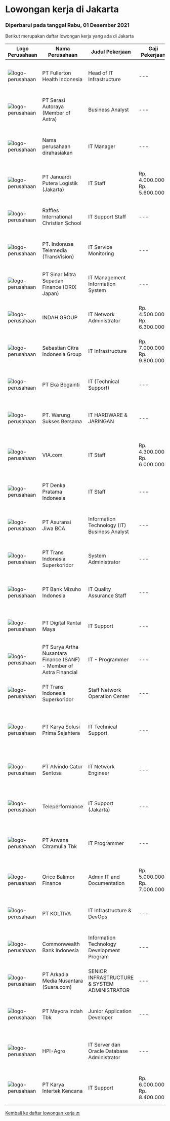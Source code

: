
  # Lowongan kerja di Jakarta

  ### Diperbarui pada tanggal Rabu, 01 Desember 2021

  Berikut merupakan daftar lowongan kerja yang ada di Jakarta

  |Logo Perusahaan | Nama Perusahaan | Judul Pekerjaan | Gaji Pekerjaan | Lokasi | Deskripsi | Tanggal diunggah | Pranala |
  | -------------- | --------------- | --------------- | --------- | --------- | -------------- | ------- | ----------- |
  |![logo-perusahaan](https://image-service-cdn.seek.com.au/4051c3a370c31f57f22cb7ddb823d61df7ce7841/ee4dce1061f3f616224767ad58cb2fc751b8d2dc)|PT Fullerton Health Indonesia|Head of IT Infrastructure|---|Jakarta Selatan|The main responsibility for Head of IT Infrastructure is to plan, direct and design the company’s IT infrastructure while simultaneously managing the...|Senin, 29 November 2021|https://www.jobstreet.co.id/id/job/head-of-it-infrastructure-3705183?token=0~f10ba607-d4c6-4b47-a75b-32d7e1564a34&sectionRank=1&jobId=jobstreet-id-job-3705183|
|![logo-perusahaan](https://image-service-cdn.seek.com.au/c4369f41487a9463b97eefe1dfac4d1d268741a0/ee4dce1061f3f616224767ad58cb2fc751b8d2dc)|PT Serasi Autoraya (Member of Astra)|Business Analyst|---|Jakarta Raya|Reviewing correctly and accurately related to strategic plans and business models to produce the right solutions in improving the company's services...|Selasa, 30 November 2021|https://www.jobstreet.co.id/id/job/business-analyst-3705766?token=0~f10ba607-d4c6-4b47-a75b-32d7e1564a34&sectionRank=2&jobId=jobstreet-id-job-3705766|
|![logo-perusahaan](https://us.123rf.com/450wm/pavelstasevich/pavelstasevich1811/pavelstasevich181101027/112815900-stock-vector-no-image-available-icon-flat-vector.jpg?ver=6)|Nama perusahaan dirahasiakan|IT Manager|---|Bali|Pendidikan minimal S1 segala jurusan Memiliki pengetahuan mengenai PHP dan bahasa pemrograman lainnya atau menguasai jaringan Gaji negotiable...|Selasa, 30 November 2021|https://www.jobstreet.co.id/id/job/it-manager-3704071?token=0~f10ba607-d4c6-4b47-a75b-32d7e1564a34&sectionRank=3&jobId=jobstreet-id-job-3704071|
|![logo-perusahaan](https://image-service-cdn.seek.com.au/46fd516997c6b98e54f958232d4c0f1d66e6f30f/ee4dce1061f3f616224767ad58cb2fc751b8d2dc)|PT Januardi Putera Logistik (Jakarta)|IT Staff|Rp. 4.000.000-Rp. 5.600.000|Jakarta Barat|Urgently Needed.A young and energetic IT staff who's willing to grow together with the company, with the following requirements: Minimum S1 in...|Selasa, 30 November 2021|https://www.jobstreet.co.id/id/job/it-staff-3705965?token=0~f10ba607-d4c6-4b47-a75b-32d7e1564a34&sectionRank=4&jobId=jobstreet-id-job-3705965|
|![logo-perusahaan](https://image-service-cdn.seek.com.au/ceea85ec9b6571a4db704047b6fbe9b55dada1ae/ee4dce1061f3f616224767ad58cb2fc751b8d2dc)|Raffles International Christian School|IT Support Staff|---|Jakarta Raya|Installation and maintenance of server, hardware,software, printer Installation OS, Software and application for computer &amp; laptop Preparation...|Senin, 29 November 2021|https://www.jobstreet.co.id/id/job/it-support-staff-3704311?token=0~f10ba607-d4c6-4b47-a75b-32d7e1564a34&sectionRank=5&jobId=jobstreet-id-job-3704311|
|![logo-perusahaan](https://image-service-cdn.seek.com.au/1af42899c98c4983881de2fa822909f2e3fc29e4/ee4dce1061f3f616224767ad58cb2fc751b8d2dc)|PT. Indonusa Telemedia (TransVision)|IT Service Monitoring|---|Jakarta Raya|Deskripsi Pekerjaan Menjalankan IT Network Operasional, Planning dan Strategi dengan baik dan penuh tanggung jawab. Menjadi bagian penting dari unit...|Senin, 29 November 2021|https://www.jobstreet.co.id/id/job/it-service-monitoring-3704921?token=0~f10ba607-d4c6-4b47-a75b-32d7e1564a34&sectionRank=6&jobId=jobstreet-id-job-3704921|
|![logo-perusahaan](https://image-service-cdn.seek.com.au/86f3f2d191f4b0821c76fc9bdad76530f509f97b/ee4dce1061f3f616224767ad58cb2fc751b8d2dc)|PT Sinar Mitra Sepadan Finance (ORIX Japan)|IT Management Information System|---|Jakarta Raya|Kualifikasi: Usia Maksimal 27 Tahun Minimal lulusan S1, Jurusan Teknik Informatika/Ilmu Komputer/Sistem Informasi/Manajemen Informatika Memiliki...|Selasa, 30 November 2021|https://www.jobstreet.co.id/id/job/it-management-information-system-3706608?token=0~f10ba607-d4c6-4b47-a75b-32d7e1564a34&sectionRank=7&jobId=jobstreet-id-job-3706608|
|![logo-perusahaan](https://image-service-cdn.seek.com.au/361fb9b305be6b1999d31e71fbee34869c60c302/ee4dce1061f3f616224767ad58cb2fc751b8d2dc)|INDAH GROUP|IT Network Administrator|Rp. 4.500.000-Rp. 6.300.000|Jakarta Timur|Kualifikasi: Pendidikan minimal D3 Sistem Informasi/ Teknik Informatika/ Ilmu komputer/ setara Pengalaman minimal 1 tahun di posisi yang sama Fresh...|Selasa, 30 November 2021|https://www.jobstreet.co.id/id/job/it-network-administrator-3705518?token=0~f10ba607-d4c6-4b47-a75b-32d7e1564a34&sectionRank=8&jobId=jobstreet-id-job-3705518|
|![logo-perusahaan](https://image-service-cdn.seek.com.au/ffabc8807afad0529e9f41e79519e14953ebcbf0/ee4dce1061f3f616224767ad58cb2fc751b8d2dc)|Sebastian Citra Indonesia Group|IT Infrastructure|Rp. 7.000.000-Rp. 9.800.000|Jakarta Barat|Usia max 30thn Pendidikan min S1 Teknologi Informasi / Sistem Informasi, IPK &gt;3.00 Pengalaman di bagian IT Infrastructure 3thn (Diutamakan...|Selasa, 30 November 2021|https://www.jobstreet.co.id/id/job/it-infrastructure-3705371?token=0~f10ba607-d4c6-4b47-a75b-32d7e1564a34&sectionRank=9&jobId=jobstreet-id-job-3705371|
|![logo-perusahaan](https://image-service-cdn.seek.com.au/a8c88aa809f828b2bd2df4fa571da200f519b585/ee4dce1061f3f616224767ad58cb2fc751b8d2dc)|PT Eka Bogainti|IT  (Technical Support)|---|Jakarta Timur|Job Description Maintenance functionallity of all software &amp; hardware. Installing and configuring computer hardware, software, network, system,...|Selasa, 30 November 2021|https://www.jobstreet.co.id/id/job/it-technical-support-3705330?token=0~f10ba607-d4c6-4b47-a75b-32d7e1564a34&sectionRank=10&jobId=jobstreet-id-job-3705330|
|![logo-perusahaan](https://image-service-cdn.seek.com.au/7a2432cc8b07a71e1eaed688d7defd90e0c1ea70/ee4dce1061f3f616224767ad58cb2fc751b8d2dc)|PT. Warung Sukses Bersama|IT HARDWARE & JARINGAN|---|Jakarta Utara|PERSYARATAN Usia 27 - 35 Tahun, Sehat Rohani dan Jasmani Pendidikan minimal D3 Komputer Hardware, Informasi Teknologi atau setara Pengalaman minimal 3...|Senin, 29 November 2021|https://www.jobstreet.co.id/id/job/it-hardware-jaringan-3704999?token=0~f10ba607-d4c6-4b47-a75b-32d7e1564a34&sectionRank=11&jobId=jobstreet-id-job-3704999|
|![logo-perusahaan](https://image-service-cdn.seek.com.au/0f68aec9edc6bbb9aee29a569612b82c0be06096/ee4dce1061f3f616224767ad58cb2fc751b8d2dc)|VIA.com|IT Staff|Rp. 4.300.000-Rp. 6.000.000|Jakarta Pusat|Job Role: Monitoring all servers condition:Ameyo, Domain Controller, Elastix, Intram Monitoring Internet Performance:Biznet MRTG upload &amp;...|Selasa, 30 November 2021|https://www.jobstreet.co.id/id/job/it-staff-3706474?token=0~f10ba607-d4c6-4b47-a75b-32d7e1564a34&sectionRank=12&jobId=jobstreet-id-job-3706474|
|![logo-perusahaan](https://image-service-cdn.seek.com.au/059ef87cc9fc548245c9cce1249ba4ae30f612b0/ee4dce1061f3f616224767ad58cb2fc751b8d2dc)|PT Denka Pratama Indonesia|IT Staff|---|Jakarta Utara|Installing and configuring computer hardware, software, systems, networks, printers, and scanners Monitoring and maintaining computer systems and...|Senin, 29 November 2021|https://www.jobstreet.co.id/id/job/it-staff-3703966?token=0~f10ba607-d4c6-4b47-a75b-32d7e1564a34&sectionRank=13&jobId=jobstreet-id-job-3703966|
|![logo-perusahaan](https://image-service-cdn.seek.com.au/e5d0fb708e34058f3e25a4533dc3bcec3fceced5/ee4dce1061f3f616224767ad58cb2fc751b8d2dc)|PT Asuransi Jiwa BCA|Information Technology (IT) Business Analyst|---|Jakarta Raya|Job Description: Design, analyze, measure performance, and optimize business processes across divisions to ensure a smooth, efficient company...|Selasa, 30 November 2021|https://www.jobstreet.co.id/id/job/information-technology-it-business-analyst-3705402?token=0~f10ba607-d4c6-4b47-a75b-32d7e1564a34&sectionRank=14&jobId=jobstreet-id-job-3705402|
|![logo-perusahaan](https://image-service-cdn.seek.com.au/5be311389bd052cf394281901f855710711627ba/ee4dce1061f3f616224767ad58cb2fc751b8d2dc)|PT Trans Indonesia Superkoridor|System Administrator|---|Jakarta Raya|Responsible for administration, management, and support activities associated with the IT infrastructure at a multi-user in organization...|Selasa, 30 November 2021|https://www.jobstreet.co.id/id/job/system-administrator-3705422?token=0~f10ba607-d4c6-4b47-a75b-32d7e1564a34&sectionRank=15&jobId=jobstreet-id-job-3705422|
|![logo-perusahaan](https://image-service-cdn.seek.com.au/5635541384d6db24a13f6c7621a482cbd6820812/ee4dce1061f3f616224767ad58cb2fc751b8d2dc)|PT Bank Mizuho Indonesia|IT Quality Assurance Staff|---|Jakarta Pusat|Requirement: Candidate must possess at least Bachelor's Degree in Computer Science/Information Technology or equivalent Required language(s): English...|Selasa, 30 November 2021|https://www.jobstreet.co.id/id/job/it-quality-assurance-staff-3705524?token=0~f10ba607-d4c6-4b47-a75b-32d7e1564a34&sectionRank=16&jobId=jobstreet-id-job-3705524|
|![logo-perusahaan](https://image-service-cdn.seek.com.au/b9b85b094708e47b8cd4f414146b78a3abc31b55/ee4dce1061f3f616224767ad58cb2fc751b8d2dc)|PT Digital Rantai Maya|IT Support|---|Jakarta Pusat|Job Descriptions : Responsible for installation, support and maintenance of hardware, software, computer systems and networks. Preparing...|Senin, 29 November 2021|https://www.jobstreet.co.id/id/job/it-support-3704826?token=0~f10ba607-d4c6-4b47-a75b-32d7e1564a34&sectionRank=17&jobId=jobstreet-id-job-3704826|
|![logo-perusahaan](https://image-service-cdn.seek.com.au/204d9577dbeda626bf86f0814618eccf2ac83986/ee4dce1061f3f616224767ad58cb2fc751b8d2dc)|PT Surya Artha Nusantara Finance (SANF) - Member of Astra Financial|IT - Programmer|---|Jakarta Selatan|Job Descriptions: Optimizing the operation system Creating the program according to the design Developing the new system that is needed to support...|Selasa, 30 November 2021|https://www.jobstreet.co.id/id/job/it-programmer-3690094?token=0~f10ba607-d4c6-4b47-a75b-32d7e1564a34&sectionRank=18&jobId=jobstreet-id-job-3690094|
|![logo-perusahaan](https://image-service-cdn.seek.com.au/5be311389bd052cf394281901f855710711627ba/ee4dce1061f3f616224767ad58cb2fc751b8d2dc)|PT Trans Indonesia Superkoridor|Staff Network Operation Center|---|Jakarta Raya|Responsible in ensuring maximum service availability and handle technical support directly via phone or email ·Able to diagnose and solve technical...|Selasa, 30 November 2021|https://www.jobstreet.co.id/id/job/staff-network-operation-center-3705433?token=0~f10ba607-d4c6-4b47-a75b-32d7e1564a34&sectionRank=19&jobId=jobstreet-id-job-3705433|
|![logo-perusahaan](https://image-service-cdn.seek.com.au/bb0f2c313297f2db3d497466b95d7da85644edc0/ee4dce1061f3f616224767ad58cb2fc751b8d2dc)|PT Karya Solusi Prima Sejahtera|IT Technical Support|---|Jakarta Raya|Usia Maksimal 30 Tahun Diutamakan lulusan S1 Jurusan: Teknik Informatika, Sistem Informasi, Ilmu Komputer, Teknik Komputer Memiliki pengetahuan yang...|Senin, 29 November 2021|https://www.jobstreet.co.id/id/job/it-technical-support-3705167?token=0~f10ba607-d4c6-4b47-a75b-32d7e1564a34&sectionRank=20&jobId=jobstreet-id-job-3705167|
|![logo-perusahaan](https://image-service-cdn.seek.com.au/918d7369560472c72e1a82df8e34bf4afef11329/ee4dce1061f3f616224767ad58cb2fc751b8d2dc)|PT Alvindo Catur Sentosa|IT Network Engineer|---|Jakarta Barat|BERPENGALAMAN DALAM MENGELOLA DAN MEMBUAT JARINGAN KOMPUTER DALAM TOPOLOGY LAN &amp; WAN MIN 2 THN DALAM 1 PERUSAHAAN MAMPU MELAKUKAN INSTALASI...|Senin, 29 November 2021|https://www.jobstreet.co.id/id/job/it-network-engineer-3704002?token=0~f10ba607-d4c6-4b47-a75b-32d7e1564a34&sectionRank=21&jobId=jobstreet-id-job-3704002|
|![logo-perusahaan](https://image-service-cdn.seek.com.au/d99766a649e00531b08c4eb8bc4dc379f3e74942/ee4dce1061f3f616224767ad58cb2fc751b8d2dc)|Teleperformance|IT Support (Jakarta)|---|Jakarta Selatan|Requirement: Bachelor's degree in Computer Science, Engineering or related discipline Fluently in English (Oral &amp; Written) Minimum 1 year...|Senin, 29 November 2021|https://www.jobstreet.co.id/id/job/it-support-jakarta-3704073?token=0~f10ba607-d4c6-4b47-a75b-32d7e1564a34&sectionRank=22&jobId=jobstreet-id-job-3704073|
|![logo-perusahaan](https://image-service-cdn.seek.com.au/db61067dee3f1e33fd6ad8001cc84ee0dcac09ea/ee4dce1061f3f616224767ad58cb2fc751b8d2dc)|PT Arwana Citramulia Tbk|IT Programmer|---|Jakarta Barat|Requirements: Candidate must possess at least a Bachelor's Degree in Computer Science/Information Technology or equivalent. Maximum 30 years old. At...|Selasa, 30 November 2021|https://www.jobstreet.co.id/id/job/it-programmer-3690115?token=0~f10ba607-d4c6-4b47-a75b-32d7e1564a34&sectionRank=23&jobId=jobstreet-id-job-3690115|
|![logo-perusahaan](https://image-service-cdn.seek.com.au/8cc0288c5582037319c79e0a21557bdfc9fb26e8/ee4dce1061f3f616224767ad58cb2fc751b8d2dc)|Orico Balimor Finance|Admin IT and Documentation|Rp. 5.000.000-Rp. 7.000.000|Jakarta Pusat|Support ITSPD Documentation Support organizing and achieving IT environment (Inc. system, hardware, and network) into documentation Hands-on...|Senin, 29 November 2021|https://www.jobstreet.co.id/id/job/admin-it-and-documentation-3704429?token=0~f10ba607-d4c6-4b47-a75b-32d7e1564a34&sectionRank=24&jobId=jobstreet-id-job-3704429|
|![logo-perusahaan](https://image-service-cdn.seek.com.au/c722a803b1d921d6d97b57b4df8a14b7a3bb09c5/ee4dce1061f3f616224767ad58cb2fc751b8d2dc)|PT KOLTIVA|IT Infrastructure & DevOps|---|Jakarta Selatan|Job DescriptionIT Infrastructure Team is seeking a strong and seasoned technical person with an emphasis on Infrastructure and transactions for online...|Selasa, 30 November 2021|https://www.jobstreet.co.id/id/job/it-infrastructure-devops-3689293?token=0~f10ba607-d4c6-4b47-a75b-32d7e1564a34&sectionRank=25&jobId=jobstreet-id-job-3689293|
|![logo-perusahaan](https://image-service-cdn.seek.com.au/0c2c0f4301990c776890ec8b21045a809a7d8500/ee4dce1061f3f616224767ad58cb2fc751b8d2dc)|Commonwealth Bank Indonesia|Information Technology Development Program|---|Jakarta Raya|Information Technology Development Program (ITDP)ITDP Is the “IT Program” for the brightest tech graduates with growth – Mindset. Over the course 24...|Selasa, 30 November 2021|https://www.jobstreet.co.id/id/job/information-technology-development-program-3705611?token=0~f10ba607-d4c6-4b47-a75b-32d7e1564a34&sectionRank=26&jobId=jobstreet-id-job-3705611|
|![logo-perusahaan](https://image-service-cdn.seek.com.au/bff297bb327bb6c568729ac6a0245832c4f61dee/ee4dce1061f3f616224767ad58cb2fc751b8d2dc)|PT Arkadia Media Nusantara (Suara.com)|SENIOR INFRASTRUCTURE & SYSTEM ADMINISTRATOR|---|Jakarta Raya|Mengatur infrastruktur server, network, wireless dan cloud agar dapat berfungsi secara optimal Melakukan analisa serta memberikan solusi dalam...|Senin, 29 November 2021|https://www.jobstreet.co.id/id/job/senior-infrastructure-system-administrator-3704817?token=0~f10ba607-d4c6-4b47-a75b-32d7e1564a34&sectionRank=27&jobId=jobstreet-id-job-3704817|
|![logo-perusahaan](https://image-service-cdn.seek.com.au/d13070d1fdebb9079cf49bd722fada945102079e/ee4dce1061f3f616224767ad58cb2fc751b8d2dc)|PT Mayora Indah Tbk|Junior Application Developer|---|Jakarta Raya|Tanggung jawab: Support Application Develop &amp; Maintain Program / Application. Develop Report. Me-maintain database SQL Server. Kualifikasi: Usia...|Senin, 29 November 2021|https://www.jobstreet.co.id/id/job/junior-application-developer-3704710?token=0~f10ba607-d4c6-4b47-a75b-32d7e1564a34&sectionRank=28&jobId=jobstreet-id-job-3704710|
|![logo-perusahaan](https://image-service-cdn.seek.com.au/0d457d2cf249547b3fdda192fb13dbee8e63de25/ee4dce1061f3f616224767ad58cb2fc751b8d2dc)|HPI-Agro|IT Server dan Oracle Database Administrator|---|Jakarta Raya|Having an experience in Installing, configuring and maintaining : Windows Server, Linux RHEL/CentOS, Windows Active Directory, Server backup, Windows...|Selasa, 30 November 2021|https://www.jobstreet.co.id/id/job/it-server-dan-oracle-database-administrator-3705476?token=0~f10ba607-d4c6-4b47-a75b-32d7e1564a34&sectionRank=29&jobId=jobstreet-id-job-3705476|
|![logo-perusahaan](https://image-service-cdn.seek.com.au/168bbd87c71e0983edd85413b6be18d28498a040/ee4dce1061f3f616224767ad58cb2fc751b8d2dc)|PT Karya Intertek Kencana|IT Support|Rp. 6.000.000-Rp. 8.400.000|Jakarta Barat|PT. KARYA INTERTEK KENCANA                            Engineers Contractor IT SupportKualifikasi :1.   Pendidikan S1 Informasi Teknologi2.   Usia...|Senin, 29 November 2021|https://www.jobstreet.co.id/id/job/it-support-3703781?token=0~f10ba607-d4c6-4b47-a75b-32d7e1564a34&sectionRank=30&jobId=jobstreet-id-job-3703781|


  [Kembali ke daftar lowongan kerja 🔙](../README.md#daftar-lowongan-kerja)
  